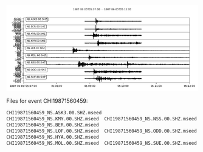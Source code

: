 ![Sample waveform plot for event CHI19871560459](../../event_panels/CHI19871560459.png)

Files for event CHI19871560459:  

```
CHI19871560459_NS.ASK3.00.SHZ.mseed  CHI19871560459_NS.KMY.00.SHZ.mseed  CHI19871560459_NS.NSS.00.SHZ.mseed
CHI19871560459_NS.BER.00.SHZ.mseed   CHI19871560459_NS.LOF.00.SHZ.mseed  CHI19871560459_NS.ODD.00.SHZ.mseed
CHI19871560459_NS.HYA.00.SHZ.mseed   CHI19871560459_NS.MOL.00.SHZ.mseed  CHI19871560459_NS.SUE.00.SHZ.mseed
```
